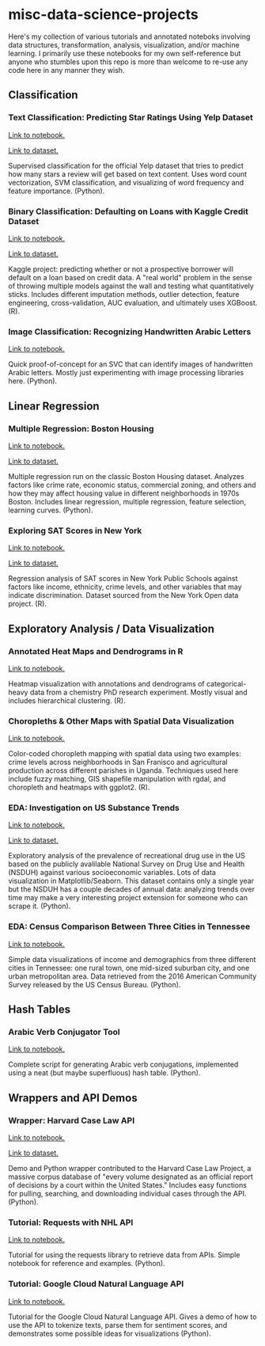 # misc-data-science-projects
Here's my collection of various tutorials and annotated noteboks involving data structures, transformation, analysis, visualization, and/or machine learning. I primarily use these notebooks for my own self-reference but anyone who stumbles upon this repo is more than welcome to re-use any code here in any manner they wish.



## Classification

### Text Classification: Predicting Star Ratings Using Yelp Dataset
[Link to notebook.](https://github.com/robaleman/misc-data-science-projects/blob/master/Yelp-Rating-Classification.ipynb)

[Link to dataset.](https://www.kaggle.com/c/GiveMeSomeCredit)

Supervised classification for the official Yelp dataset that tries to predict how many stars a review will get based on text content. Uses word count vectorization, SVM classification, and visualizing of word frequency and feature importance. (Python).

### Binary Classification: Defaulting on Loans with Kaggle Credit Dataset
[Link to notebook.](https://github.com/robaleman/misc-data-science-projects/blob/master/Credit-Score-Binary-Classification.ipynb)

[Link to dataset.](https://github.com/robaleman/misc-data-science-projects/blob/master/Credit-Score-Binary-Classification.ipynb)

Kaggle project: predicting whether or not a prospective borrower will default on a loan based on credit data. A "real world" problem in the sense of throwing multiple models against the wall and testing what quantitatively sticks. Includes different imputation methods, outlier detection, feature engineering, cross-validation, AUC evaluation, and ultimately uses XGBoost. (R).

### Image Classification: Recognizing Handwritten Arabic Letters
[Link to notebook.](https://github.com/robaleman/misc-data-science-projects/blob/master/Arabic-Letter-Recognition.ipynb)

Quick proof-of-concept for an SVC that can identify images of handwritten Arabic letters. Mostly just experimenting with image processing libraries here. (Python).



## Linear Regression

### Multiple Regression: Boston Housing
[Link to notebook.](https://github.com/robaleman/misc-data-science-projects/blob/master/Boston%20Housing.ipynb)

[Link to dataset.](https://www.cs.toronto.edu/~delve/data/boston/bostonDetail.html)

Multiple regression run on the classic Boston Housing dataset. Analyzes factors like crime rate, economic status, commercial zoning, and others and how they may affect housing value in different neighborhoods in 1970s Boston. Includes linear regression, multiple regression, feature selection, learning curves. (Python).

### Exploring SAT Scores in New York
[Link to notebook.](https://github.com/robaleman/misc-data-science-projects/blob/master/SAT-Scores.ipynb)

[Link to dataset.](https://data.cityofnewyork.us/Education/2012-SAT-Results/f9bf-2cp4)

Regression analysis of SAT scores in New York Public Schools against factors like income, ethnicity, crime levels, and other variables that may indicate discrimination. Dataset sourced from the New York Open data project. (R).


## Exploratory Analysis / Data Visualization

### Annotated Heat Maps and Dendrograms in R
[Link to notebook.](https://github.com/robaleman/misc-data-science-projects/blob/master/Compound-Heatmap.ipynb)

Heatmap visualization with annotations and dendrograms of categorical-heavy data from a chemistry PhD research experiment. Mostly visual and includes hierarchical clustering. (R).

### Choropleths & Other Maps with Spatial Data Visualization
[Link to notebook.](https://github.com/robaleman/misc-data-science-projects/blob/master/Choropleth-Maps.ipynb)

Color-coded choropleth mapping with spatial data using two examples: crime levels across neighborhoods in San Franisco and agricultural production across different parishes in Uganda. Techniques used here include fuzzy matching, GIS shapefile manipulation with rgdal, and choropleth and heatmaps with ggplot2. (R).

### EDA: Investigation on US Substance Trends
[Link to notebook.](https://github.com/robaleman/misc-data-science-projects/blob/master/Drugs-Prevalence%20and%20Demographics.ipynb)

[Link to dataset.](https://www.samhsa.gov/data/release/2017-national-survey-drug-use-and-health-nsduh-releases)

Exploratory analysis of the prevalence of recreational drug use in the US based on the publicly avalilable National Survey on Drug Use and Health (NSDUH) against various socioeconomic variables. Lots of data visualization in Matplotlib/Seaborn. This dataset contains only a single year but the NSDUH has a couple decades of annual data: analyzing trends over time may make a very interesting project extension for someone who can scrape it. (Python).

### EDA: Census Comparison Between Three Cities in Tennessee
[Link to notebook.](https://github.com/robaleman/misc-data-science-projects/blob/master/TN_City_Demographics.ipynb)

Simple data visualizations of income and demographics from three different cities in Tennessee: one rural town, one mid-sized suburban city, and one urban metropolitan area. Data retrieved from the 2016 American Community Survey released by the US Census Bureau. (Python). 



## Hash Tables

### Arabic Verb Conjugator Tool
[Link to notebook.](https://github.com/robaleman/arabic-conjugation)

Complete script for generating Arabic verb conjugations, implemented using a neat (but maybe superfluous) hash table. (Python).



## Wrappers and API Demos

### Wrapper: Harvard Case Law API
[Link to notebook.](https://github.com/harvard-lil/cap-examples/tree/develop/python_wrapper)

[Link to dataset.](https://case.law/)

Demo and Python wrapper contributed to the Harvard Case Law Project, a massive corpus database of "every volume designated as an official report of decisions by a court within the United States." Includes easy functions for pulling, searching, and downloading individual cases through the API.  (Python).

### Tutorial: Requests with NHL API
[Link to notebook.](https://github.com/robaleman/misc-data-science-projects/blob/master/NHL-Data-Retrieval.ipynb)

Tutorial for using the requests library to retrieve data from APIs. Simple notebook for reference and examples. (Python).

### Tutorial: Google Cloud Natural Language API
[Link to notebook.](https://github.com/robaleman/misc-data-science-projects/blob/master/Google-Cloud-Sentiment-Demo.ipynb)

Tutorial for the Google Cloud Natural Language API. Gives a demo of how to use the API to tokenize texts, parse them for sentiment scores, and demonstrates some possible ideas for visualizations (Python).

